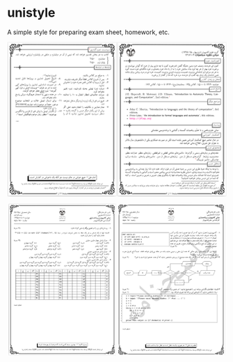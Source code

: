 # unistyle
A simple style for preparing exam sheet, homework, etc.


![sample Syllabus](./images/syllabus.png)
<p align="center">
    <img src="images/exam.png" alt="sample exam" width="49%"/>
    <img src="images/examkey.png" alt="sample exam key" width="49%"/>
</p>